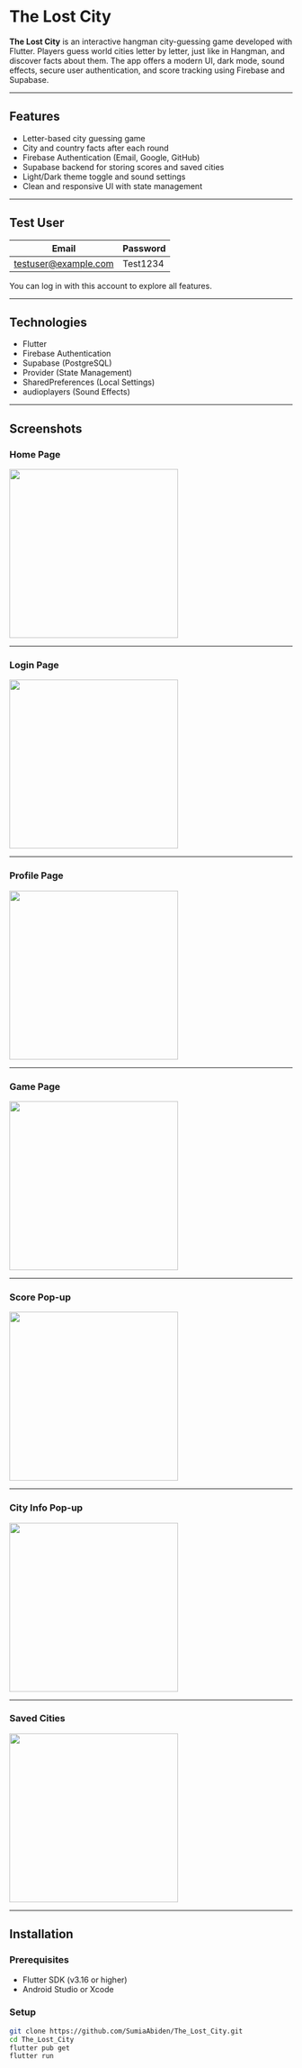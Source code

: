 # The Lost City

**The Lost City** is an interactive hangman city-guessing game developed with Flutter. Players guess world cities letter by letter, just like in Hangman, and discover facts about them. The app offers a modern UI, dark mode, sound effects, secure user authentication, and score tracking using Firebase and Supabase.

---

## Features

- Letter-based city guessing game
- City and country facts after each round
- Firebase Authentication (Email, Google, GitHub)
- Supabase backend for storing scores and saved cities
- Light/Dark theme toggle and sound settings
- Clean and responsive UI with state management

---

## Test User

| Email                 | Password  |
|-----------------------|-----------|
| testuser@example.com  | Test1234  |

You can log in with this account to explore all features.

---

## Technologies

- Flutter
- Firebase Authentication
- Supabase (PostgreSQL)
- Provider (State Management)
- SharedPreferences (Local Settings)
- audioplayers (Sound Effects)

---

## Screenshots

### Home Page
<img src="assets/screenshots/Home.png" width="300"/>

---

### Login Page
<img src="assets/screenshots/Login.png" width="300"/>

---

### Profile Page
<img src="assets/screenshots/Profile.png" width="300"/>

---

### Game Page
<img src="assets/screenshots/Game1.png" width="300"/>

---

### Score Pop-up
<img src="assets/screenshots/Score.png" width="300"/>

---

### City Info Pop-up
<img src="assets/screenshots/desc.png" width="300"/>

---

### Saved Cities
<img src="assets/screenshots/Saved.png" width="300"/>

---

## Installation

### Prerequisites

- Flutter SDK (v3.16 or higher)
- Android Studio or Xcode

### Setup

```bash
git clone https://github.com/SumiaAbiden/The_Lost_City.git
cd The_Lost_City
flutter pub get
flutter run

